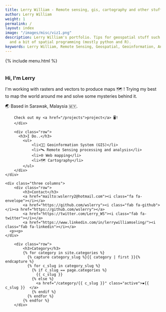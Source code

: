 ```yaml
---
title: Lerry William - Remote sensing, gis, cartography and other stuff!
author: Lerry William
weight: 1
permalink: /
layout: index
image: "/images/misc/viz1.png"
description: Lerry William's portfolio. Tips for geospatial stuff such as Geoinformation, Remote Sensing, Geomatics,
  and a bit of spatial programming (mostly python and R).
keywords: Lerry William, Remote Sensing, Geospatial, Geoinformation, Analysis, Geomatics, Cartography, Sarawak, GIS, Python, R, Geostatistics
---
```

{% include menu.html %}

<!-- ![img_grn1.png](/images/misc/img_grn1.png) -->
<p></p>
<div class="row">
	<div class="nine columns">
		<div class="row">
		<h3>Hi, I'm Lerry</h3>
    <p>
		I'm working with rasters and vectors to produce maps 🗺️ ! Trying my best to map the world around me and solve some mysteries behind it.
    </p>
		<p>🌏 Based in Sarawak, Malaysia 🇲🇾.</p>

		Check out my <a href="/projects">project</a> 🖥️!
		</div>

		<div class="row">
		  <h3>I Do..</h3>
			<ul>
				<li>👨‍💻 Geoinformation System (GIS)</li>
				<li>🛰️ Remote Sensing processing and analysis</li>
				<li>🌐 Web mapping</li>
				<li>🗺️ Cartography</li>
			</ul>
		</div>
	</div>

	<div class="three columns">
		<div class="row">
			<h3>Contact</h3>
			<a href="mailto:wslerry2@hotmail.com"><i class="fa fa-envelope"></i></a>
			<a href="https://github.com/wslerry"><i class="fab fa-github"></i><a href="https://github.com/wslerry"></a>
			<a href="https://twitter.com/Lerry_WS"><i class="fab fa-twitter"></i></a>
			<a href="https://www.linkedin.com/in/lerrywilliamseling/"><i class="fab fa-linkedin"></i></a>
      <p><p>
    </div>
      
		<div class="row">
			<h3>Category</h3>
			{% for category in site.categories %}
			  {% capture category_slug %}{{ category | first }}{% endcapture %}
			  {% for c_slug in category_slug %}
				{% if c_slug == page.categories %}
				  {{ c_slug }}
				{% else %}
				  <a href="/category/{{ c_slug }}" class="active">▪️{{ c_slug }}  </a>
				{% endif %}
			  {% endfor %}
			{% endfor %}
		</div>
